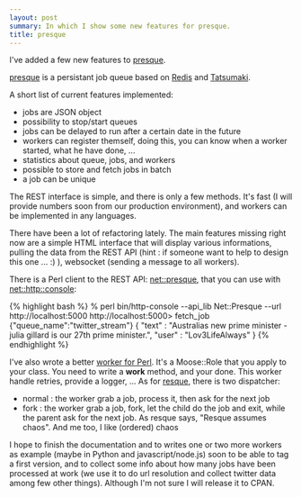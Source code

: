 ```yaml
---
layout: post
summary: In which I show some new features for presque.
title: presque
---
```


I've added a few new features to [presque](http://github.com/franckcuny/presque).

[presque](/presque-a-redis-tatsumaki-based-message-queue/) is a persistant job queue based on [Redis](http://github.com/antirez/redis) and [Tatsumaki](http://github.com/miyagawa/Tatsumaki).

A short list of current features implemented:

* jobs are JSON object
* possibility to stop/start queues
* jobs can be delayed to run after a certain date in the future
* workers can register themself, doing this, you can know when a worker started, what he have done, ...
* statistics about queue, jobs, and workers
* possible to store and fetch jobs in batch
* a job can be unique

The REST interface is simple, and there is only a few methods. It's fast (I will provide numbers soon from our production environment), and workers can be implemented in any languages.

There have been a lot of refactoring lately. The main features missing right now are a simple HTML interface that will display various informations, pulling the data from the REST API (hint : if someone want to help to design this one ... :) ), websocket (sending a message to all workers).

There is a Perl client to the REST API: [net::presque](http://git.lumberjaph.net/p5-net-presque.git/), that you can use with [net::http::console](http://git.lumberjaph.net/p5-net-http-console.git/):

{% highlight bash %}
% perl bin/http-console --api_lib Net::Presque --url http://localhost:5000
http://localhost:5000> fetch_job {"queue_name":"twitter_stream"}
{
    "text" : "Australias new prime minister - julia gillard is our 27th prime minister.",
    "user" : "Lov3LifeAlways"
}
{% endhighlight %}

I've also wrote a better [worker for Perl](http://git.lumberjaph.net/p5-presque-worker.git/). It's a Moose::Role that you apply to your class. You need to write a **work** method, and your done. This worker handle retries, provide a logger, ... As for [resque](http://github.com/defunkt/resque), there is two dispatcher:

* normal : the worker grab a job, process it, then ask for the next job
* fork : the worker grab a job, fork, let the child do the job and exit, while the parent ask for the next job. As resque says, "Resque assumes chaos". And me too, I like (ordered) chaos

I hope to finish the documentation and to writes one or two more workers as example (maybe in Python and javascript/node.js) soon to be able to tag a first version, and to collect some info about how many jobs have been processed at work (we use it to do url resolution and collect twitter data among few other things). Although I'm not sure I will release it to CPAN.
